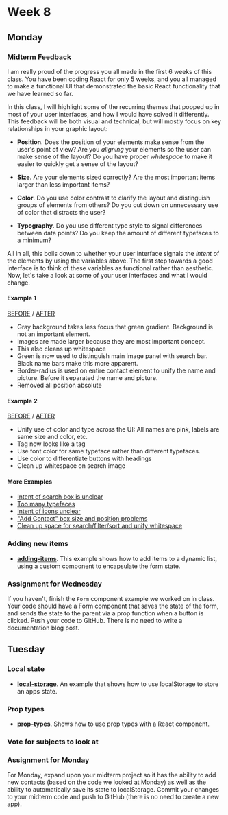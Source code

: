 # Week 8

## Monday

### Midterm Feedback

I am really proud of the progress you all made in the first 6 weeks of this class. You have been coding React for only 5 weeks, and you all managed to make a functional UI that demonstrated the basic React functionality that we have learned so far.

In this class, I will highlight some of the recurring themes that popped up in most of your user interfaces, and how I would have solved it differently. This feedback will be both visual and technical, but will mostly focus on key relationships in your graphic layout:

* **Position**. Does the position of your elements make sense from the user's point of view? Are you _aligning_ your elements so the user can make sense of the layout? Do you have proper _whitespace_ to make it easier to quickly get a sense of the layout?

* **Size**. Are your elements sized correctly? Are the most important items larger than less important items?

* **Color**. Do you use color contrast to clarify the layout and distinguish groups of elements from others? Do you cut down on unnecessary use of color that distracts the user?

* **Typography**. Do you use different type style to signal differences between data points? Do you keep the amount of different typefaces to a minimum?

All in all, this boils down to whether your user interface signals the _intent_ of the elements by using the variables above. The first step towards a good interface is to think of these variables as functional rather than aesthetic. Now, let's take a look at some of your user interfaces and what I would change.

#### Example 1

[BEFORE](images/example1_before.png) / [AFTER](images/example1_after.png)

* Gray background takes less focus that green gradient. Background is not an important element.
* Images are made larger because they are most important concept.
* This also cleans up whitespace
* Green is now used to distinguish main image panel with search bar. Black name bars make this more apparent.
* Border-radius is used on entire contact element to unify the name and picture. Before it separated the name and picture.
* Removed all position absolute

#### Example 2

[BEFORE](images/example2_before.png) / [AFTER](images/example2_after.png)

* Unify use of color and type across the UI: All names are pink, labels are same size and color, etc.
* Tag now looks like a tag
* Use font color for same typeface rather than different typefaces.
* Use color to differentiate buttons with headings
* Clean up whitespace on search image

#### More Examples

* [Intent of search box is unclear](images/another_example1.png)
* [Too many typefaces](images/another_example2.png)
* [Intent of icons unclear](images/another_example3.png)
* ["Add Contact" box size and position problems](images/another_example4.png)
* [Clean up space for search/filter/sort and unify whitespace](images/another_example5.png)

### Adding new items

* **[adding-items](adding-items)**. This example shows how to add items to a dynamic list, using a custom component to encapsulate the form state.

### Assignment for Wednesday

If you haven't, finish the `Form` component example we worked on in class. Your code should have a Form component that saves the state of the form, and sends the state to the parent via a prop function when a button is clicked. Push your code to GitHub. There is no need to write a documentation blog post.

## Tuesday

### Local state

* **[local-storage](local-storage)**. An example that shows how to use localStorage to store an apps state.

### Prop types

* **[prop-types](prop-types)**. Shows how to use prop types with a React component.

### Vote for subjects to look at

### Assignment for Monday

For Monday, expand upon your midterm project so it has the ability to add new contacts (based on the code we looked at Monday) as well as the ability to automatically save its state to localStorage. Commit your changes to your midterm code and push to GitHub (there is no need to create a new app).
